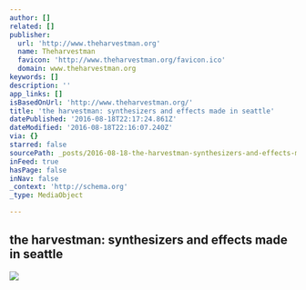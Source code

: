 ```yaml
---
author: []
related: []
publisher:
  url: 'http://www.theharvestman.org'
  name: Theharvestman
  favicon: 'http://www.theharvestman.org/favicon.ico'
  domain: www.theharvestman.org
keywords: []
description: ''
app_links: []
isBasedOnUrl: 'http://www.theharvestman.org/'
title: 'the harvestman: synthesizers and effects made in seattle'
datePublished: '2016-08-18T22:17:24.861Z'
dateModified: '2016-08-18T22:16:07.240Z'
via: {}
starred: false
sourcePath: _posts/2016-08-18-the-harvestman-synthesizers-and-effects-made-in-seattle.md
inFeed: true
hasPage: false
inNav: false
_context: 'http://schema.org'
_type: MediaObject

---
```

<article style=""><h1>the harvestman: synthesizers and effects made in seattle</h1><img src="http://www.theharvestman.org/frontsplashnew.jpg" /></article>
